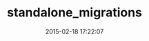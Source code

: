 ---
layout: post
title:  "standalone_migrations"
repo:   "thuss/standalone-migrations"
date:   2015-02-18 17:22:07
gemurl: http://github.com/thuss/standalone-migrations
---